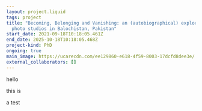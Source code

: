 ```yaml
---
layout: project.liquid
tags: project
title: "Becoming, Belonging and Vanishing: an (autobiographical) exploration of
  photo studios in Balochistan, Pakistan"
start_date: 2021-09-18T10:18:05.461Z
end_date: 2025-10-18T10:18:05.468Z
project-kind: PhD
ongoing: true
main_image: https://ucarecdn.com/ee129860-e618-4f59-8003-17dcfd8dee3e/
external_collaborators: []
---
```

h﻿ello 

t﻿his is

a﻿ test